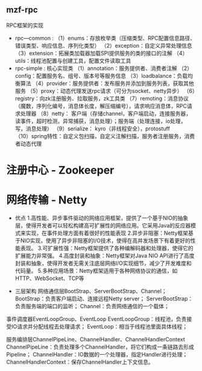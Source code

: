 ## mzf-rpc
RPC框架的实现
- rpc—common : 
    （1）enums：存放枚举类（压缩类型、RPC配置信息路径、错误类型、响应信息、序列化类型）
    （2）exception：自定义异常处理信息
    （3）extension：拓展类加载器加载SPI提供服务的类的接口的注解
    （4）utils：线程池配置与创建工具，配置文件读取工具
- rpc-simple : 核心实现类
    （1）annotation：服务提供者、消费者注解
    （2）config：配置服务名、组号、版本号等服务信息
    （3）loadbalance：负载均衡算法
    （4）provider：服务提供者：发布服务并添加到服务列表，获取其他服务
    （5）proxy：动态代理发送rpc请求（可分为socket、netty异步）
    （6）registry：向zk注册服务、拉取服务，zk工具类
    （7）remoting：消息协议（魔数，序列化编号，消息体长度，解压缩编号），请求响应消息体，RPC请求处理器
    （8）netty：   客户端（存储channel，客户端启动，连接服务器，读事件，超时检测，异常捕获，消息处理）；服务端（处理连接，io处理，写，消息处理）
    （9）serialize： kyro（非线程安全），protostuff           
    （10）spring特性：自定义包扫描，自定义注解扫描，服务者注册服务，消费者动态代理
# 注册中心 - Zookeeper
 

# 网络传输 - Netty

- 优点
1.高性能、异步事件驱动的网络应用框架，提供了一个基于NIO的抽象层，使得开发者可以轻松构建高可扩展性的网络应用。它采用Java的反应器模式来实现，在事件处理方面有着很好的性能表现
2.异步非阻塞：Netty框架基于NIO实现，使用了异步非阻塞的I/O技术，使得在高并发场景下有着更好的性能表现。
3.可扩展性强：Netty框架提供了各种编解码器和处理器，使得它的扩展能力非常强。
4.高度封装和抽象：Netty框架对Java NIO API进行了高度封装和抽象，使得开发者无需关注底层网络I/O实现细节，减少了开发难度和代码量。
5.多种应用场景：Netty框架适用于各种网络协议的通信，如HTTP、WebSocket、TCP等

- 三层架构
网络通信层BootStrap、ServerBootStrap、Channel；
BootStrap：负责客户端启动、连接远程Netty server；
ServerBootStrap：负责服务端的端口的监听；
Channel：负责网络通信的一个载体；

事件调度器EventLoopGroup、EventLoop
EventLoopGroup：线程池，负责接受IO请求并分配线程去处理请求；
EventLoop：相当于线程池里面具体线程；

服务编排层ChannelPipeLine、ChannelHandler、ChannelHandlerContext
ChannelPipeLine：负责处理多个ChannelHandler，将它们构成一条链路去形成Pipeline；
ChannelHandler：IO数据的一个处理器，指定Handler进行处理；
ChannelHandlerContext：保存ChannelHandler上下文信息。

#